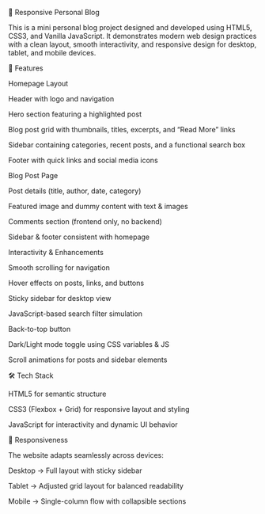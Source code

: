 📖 Responsive Personal Blog

This is a mini personal blog project designed and developed using HTML5, CSS3, and Vanilla JavaScript. It demonstrates modern web design practices with a clean layout, smooth interactivity, and responsive design for desktop, tablet, and mobile devices.

🚀 Features

Homepage Layout

Header with logo and navigation

Hero section featuring a highlighted post

Blog post grid with thumbnails, titles, excerpts, and “Read More” links

Sidebar containing categories, recent posts, and a functional search box

Footer with quick links and social media icons

Blog Post Page

Post details (title, author, date, category)

Featured image and dummy content with text & images

Comments section (frontend only, no backend)

Sidebar & footer consistent with homepage

Interactivity & Enhancements

Smooth scrolling for navigation

Hover effects on posts, links, and buttons

Sticky sidebar for desktop view

JavaScript-based search filter simulation

Back-to-top button

Dark/Light mode toggle using CSS variables & JS

Scroll animations for posts and sidebar elements

🛠️ Tech Stack

HTML5 for semantic structure

CSS3 (Flexbox + Grid) for responsive layout and styling

JavaScript for interactivity and dynamic UI behavior

📱 Responsiveness

The website adapts seamlessly across devices:

Desktop → Full layout with sticky sidebar

Tablet → Adjusted grid layout for balanced readability

Mobile → Single-column flow with collapsible sections
